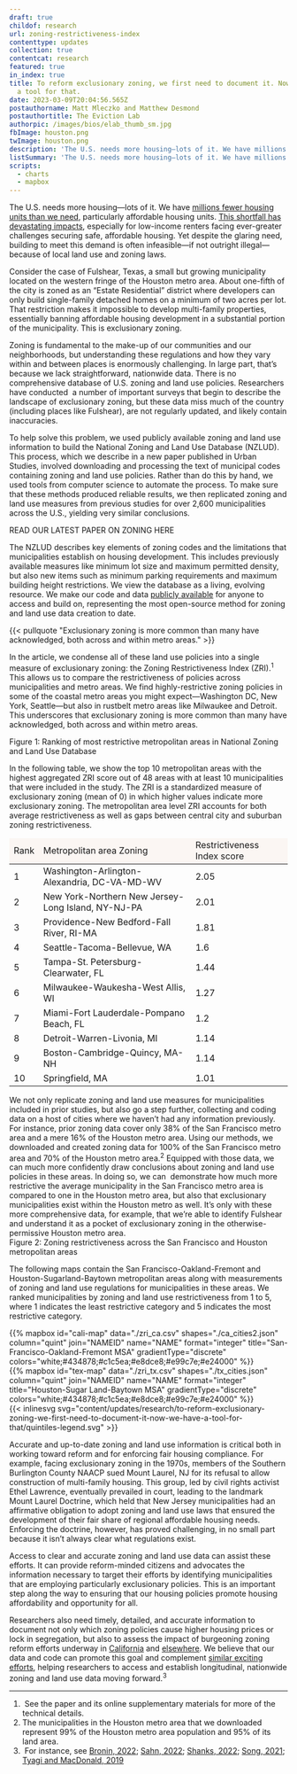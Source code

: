 ```yaml
---
draft: true
childof: research
url: zoning-restrictiveness-index
contenttype: updates
collection: true
contentcat: research
featured: true
in_index: true
title: To reform exclusionary zoning, we first need to document it. Now we have
  a tool for that.
date: 2023-03-09T20:04:56.565Z
postauthorname: Matt Mleczko and Matthew Desmond
postauthortitle: The Eviction Lab
authorpic: /images/bios/elab_thumb_sm.jpg
fbImage: houston.png
twImage: houston.png
description: 'The U.S. needs more housing—lots of it. We have millions fewer housing units than we need, particularly affordable housing units. This shortfall has devastating impacts, especially for low-income renters.'
listSummary: 'The U.S. needs more housing—lots of it. We have millions fewer housing units than we need, particularly affordable housing units. This shortfall has devastating impacts, especially for low-income renters.'
scripts:
  - charts
  - mapbox
---
```

<span class="dropcap green">T</span>he U.S. needs more housing—lots of it. We have <a href="https://www.freddiemac.com/research/insight/20210507-housing-supply" target="_blank" rel="noreferrer noopener">millions fewer housing units than we need</a>, particularly affordable housing units. <a href="https://nlihc.org/gap" target="_blank" rel="noreferrer noopener">This shortfall has devastating impacts</a>, especially for low-income renters facing ever-greater challenges securing safe, affordable housing. Yet despite the glaring need, building to meet this demand is often infeasible—if not outright illegal—because of local land use and zoning laws. 

Consider the case of Fulshear, Texas, a small but growing municipality located on the western fringe of the Houston metro area. About one-fifth of the city is zoned as an “Estate Residential” district where developers can only build single-family detached homes on a minimum of two acres per lot. That restriction makes it impossible to develop multi-family properties, essentially banning affordable housing development in a substantial portion of the municipality. This is exclusionary zoning. 

Zoning is fundamental to the make-up of our communities and our neighborhoods, but understanding these regulations and how they vary within and between places is enormously challenging. In large part, that’s because we lack straightforward, nationwide data. There is no comprehensive database of U.S. zoning and land use policies. Researchers have conducted  a number of important surveys that begin to describe the landscape of exclusionary zoning, but these data miss much of the country (including places like Fulshear), are not regularly updated, and likely contain inaccuracies.  

To help solve this problem, we used publicly available zoning and land use information to build the National Zoning and Land Use Database (NZLUD). This process, which we describe in a new paper published in Urban Studies, involved downloading and processing the text of municipal codes containing zoning and land use policies. Rather than do this by hand, we used tools from computer science to automate the process. To make sure that these methods produced reliable results, we then replicated zoning and land use measures from previous studies for over 2,600 municipalities across the U.S., yielding very similar conclusions. 

READ OUR LATEST PAPER ON ZONING HERE

The NZLUD describes key elements of zoning codes and the limitations that municipalities establish on housing development. This includes previously available measures like minimum lot size and maximum permitted density, but also new items such as minimum parking requirements and maximum building height restrictions. We view the database as a living, evolving resource. We make our code and data <a href="https://github.com/mtmleczko/nzlud" target="_blank" rel="noreferrer noopener">publicly available</a> for anyone to access and build on, representing the most open-source method for zoning and land use data creation to date. 

{{< pullquote "Exclusionary zoning is more common than many have acknowledged, both across and within metro areas." >}}

In the article, we condense all of these land use policies into a single measure of exclusionary zoning: the Zoning Restrictiveness Index (ZRI).<sup>1</sup> This allows us to compare the restrictiveness of policies across municipalities and metro areas. We find highly-restrictive zoning policies in some of the coastal metro areas you might expect—Washington DC, New York, Seattle—but also in rustbelt metro areas like Milwaukee and Detroit. This underscores that exclusionary zoning is more common than many have acknowledged, both across and within metro areas. 

<div class="figheader">
  Figure 1: Ranking of most restrictive metropolitan areas in National Zoning and Land Use Database
</div>
<div class="figcaption">
  <p>
    In the following table, we show the top 10 metropolitan areas with the highest aggregated ZRI score out of 48 areas with at least 10 municipalities that were included in the study. The ZRI is a standardized measure of exclusionary zoning (mean of 0) in which higher values indicate more exclusionary zoning. The metropolitan area level ZRI accounts for both average restrictiveness as well as gaps between central city and suburban zoning restrictiveness.
  </p>
</div>
<table class="blog-table table-responsive" cellspacing="0" cellpadding="0">
<thead>
<tr>
<td style="background-color: #fbf6f3;" class="blog-table__text subhead">Rank</td>
<td style="background-color: #fbf6f3;" class="blog-table__text subhead">Metropolitan area	Zoning</td>
<td style="background-color: #fbf6f3;" class="blog-table__text subhead">Restrictiveness Index score</td>
</tr>
</thead>
<tbody>
<tr>
<td>1</td>
<td>Washington-Arlington-Alexandria, DC-VA-MD-WV</td>
<td>2.05</td>
</tr>

<tr>
<td>2</td>
<td>New York-Northern New Jersey-Long Island, NY-NJ-PA</td>
<td>2.01</td>
</tr>

<tr>
<td>3</td>
<td>Providence-New Bedford-Fall River, RI-MA</td>
<td>1.81</td>
</tr>

<tr>
<td>4</td>
<td>Seattle-Tacoma-Bellevue, WA</td>
<td>1.6</td>
</tr>

<tr>
<td>5</td>
<td>Tampa-St. Petersburg-Clearwater, FL</td>
<td>1.44</td>
</tr>

<tr>
<td>6</td>
<td>Milwaukee-Waukesha-West Allis, WI</td>
<td>1.27</td>
</tr>

<tr>
<td>7</td>
<td>Miami-Fort Lauderdale-Pompano Beach, FL</td>
<td>1.2</td>
</tr>

<tr>
<td>8</td>
<td>Detroit-Warren-Livonia, MI</td>
<td>1.14</td>
</tr>

<tr>
<td>9</td>
<td>Boston-Cambridge-Quincy, MA-NH</td>
<td>1.14</td>
</tr>
<tr>

<td>10</td>
<td>Springfield, MA</td>
<td>1.01</td>
</tr>

</tbody>
</table>
<div class="figcaption"></div>
We not only replicate zoning and land use measures for municipalities included in prior studies, but also go a step further, collecting and coding data on a host of cities where we haven’t had any information previously. For instance, prior zoning data cover only 38% of the San Francisco metro area and a mere 16% of the Houston metro area. Using our methods, we downloaded and created zoning data for 100% of the San Francisco metro area and 70% of the Houston metro area.<sup>2</sup> Equipped with those data, we can much more confidently draw conclusions about zoning and land use policies in these areas. In doing so, we can  demonstrate how much more restrictive the average municipality in the San Francisco metro area is compared to one in the Houston metro area, but also that exclusionary municipalities exist within the Houston metro as well. It’s only with these more comprehensive data, for example, that we’re able to identify Fulshear and understand it as a pocket of exclusionary zoning in the otherwise-permissive Houston metro area. 

</div>
</div>
</div>
<div class="row mx-4">

  <div class="col-12">
    <div class="figheader px-0 px-md-3 mt-0 mb-1">
      Figure 2: Zoning restrictiveness across the San Francisco and Houston metropolitan areas
    </div>
  </div>
  <div class="figcaption col-12 mx-auto mt-1 mb-0">
    <p class="mb-0">
      The following maps contain the San Francisco-Oakland-Fremont and Houston-Sugarland-Baytown metropolitan areas along with measurements of zoning and land use regulations for municipalities in these areas. We ranked municipalities by zoning and land use restrictiveness from 1 to 5, where 1 indicates the least restrictive category and 5 indicates the most restrictive category.
    </p>
  </div>
  <div class="col-12 col-lg-6 col-x4l-5 offset-x4l-1 px-0 px-md-2">
    {{% mapbox
      id="cali-map"
      data="./zri_ca.csv"
      shapes="./ca_cities2.json"
      column="quint"
      join="NAMEID"
      name="NAME"
      format="integer"
      title="San-Francisco-Oakland-Fremont MSA"
      gradientType="discrete"
      colors="white;#434878;#c1c5ea;#e8dce8;#e99c7e;#e24000"
    %}}
  </div>

  <div class="col-12 col-lg-6 col-x4l-5 px-0 px-md-2">
    {{% mapbox
      id="tex-map"
      data="./zri_tx.csv"
      shapes="./tx_cities.json"
      column="quint"
      join="NAMEID"
      name="NAME"
      format="integer"
      title="Houston-Sugar Land-Baytown MSA"
      gradientType="discrete"
      colors="white;#434878;#c1c5ea;#e8dce8;#e99c7e;#e24000"
    %}}
  </div>
  <div class="col-12 mt-2 d-flex justify-content-center px-0">
    {{< inlinesvg svg="content/updates/research/to-reform-exclusionary-zoning-we-first-need-to-document-it-now-we-have-a-tool-for-that/quintiles-legend.svg"  >}}
  </div>
</div>
<div class="center-content-post updates-post pb-2">
<div class="page-content pt-4 pt-md-0">
<div class="post-body pt-lg-3">
  
Accurate and up-to-date zoning and land use information is critical both in working toward reform and for enforcing fair housing compliance. For example, facing exclusionary zoning in the 1970s, members of the Southern Burlington County NAACP sued Mount Laurel, NJ for its refusal to allow construction of multi-family housing. This group, led by civil rights activist Ethel Lawrence, eventually prevailed in court, leading to the landmark Mount Laurel Doctrine, which held that New Jersey municipalities had an affirmative obligation to adopt zoning and land use laws that ensured the development of their fair share of regional affordable housing needs. Enforcing the doctrine, however, has proved challenging, in no small part because it isn’t always clear what regulations exist. 

Access to clear and accurate zoning and land use data can assist these efforts. It can provide reform-minded citizens and advocates the information necessary to target their efforts by identifying municipalities that are employing particularly exclusionary policies. This is an important step along the way to ensuring that our housing policies promote housing affordability and opportunity for all. 

Researchers also need timely, detailed, and accurate information to document not only which zoning policies cause higher housing prices or lock in segregation, but also to assess the impact of burgeoning zoning reform efforts underway in <a href="https://www.nytimes.com/2021/08/26/business/california-duplex-senate-bill-9.html?referringSource=articleShare" target="_blank" rel="noreferrer noopener">California</a> and <a href="https://www.planetizen.com/features/117584-four-low-hanging-fruit-zoning-reforms" target="_blank" rel="noreferrer noopener">elsewhere</a>. We believe that our data and code can promote this goal and complement <a href="https://www.zoningatlas.org/" target="_blank" rel="noreferrer noopener">similar exciting efforts</a>, helping researchers to access and establish longitudinal, nationwide zoning and land use data moving forward.<sup>3</sup>

<hr />
<div class="footnotes">
<ol>
<li> See the paper and its online supplementary materials for more of the technical details.
</li>
<li>The municipalities in the Houston metro area that we downloaded represent 99% of the Houston metro area population and 95% of its land area.
</li>
<li> For instance, see <a href="https://papers.ssrn.com/sol3/papers.cfm?abstract_id=3792544" target="_blank" rel="noreferrer noopener">Bronin, 2022</a>; <a href="https://drive.google.com/file/d/1Dd0KKH7oS1-mxNVAOblRTj-rmnX0wI0D/view" target="_blank" rel="noreferrer noopener">Sahn, 2022</a>; <a href="https://brendanshanks.com/wp-content/uploads/shanks_jmp.pdf" target="_blank" rel="noreferrer noopener">Shanks, 2022</a>; <a href="https://static1.squarespace.com/static/6160e89a75cba2217fc14866/t/61a3f4ea1898562e22cf38d8/1638135020614/Jaehee_Song_JMP_share.pdf" target="_blank" rel="noreferrer noopener">Song, 2021</a>; <a href="https://greaterdc.urban.org/blog/we-need-better-zoning-data-data-science-can-help" target="_blank" rel="noreferrer noopener">Tyagi and MacDonald, 2019</a></li>
</ol>
</div>
